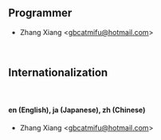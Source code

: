 ## Programmer

* Zhang Xiang   &lt;gbcatmifu@hotmail.com&gt;

&nbsp;
## Internationalization

&nbsp;
#### en (English), ja (Japanese), zh (Chinese)
* Zhang Xiang   &lt;gbcatmifu@hotmail.com&gt;
